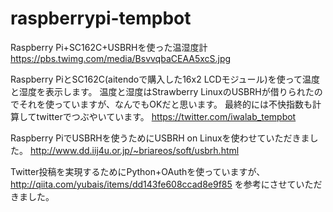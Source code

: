 raspberrypi-tempbot
===================

Raspberry Pi+SC162C+USBRHを使った温湿度計
https://pbs.twimg.com/media/BsvvqbaCEAA5xcS.jpg

Raspberry PiとSC162C(aitendoで購入した16x2 LCDモジュール)を使って温度と湿度を表示します。
温度と湿度はStrawberry LinuxのUSBRHが借りられたのでそれを使っていますが、なんでもOKだと思います。
最終的には不快指数も計算してtwitterでつぶやいています。
https://twitter.com/iwalab_tempbot

Raspberry PiでUSBRHを使うためにUSBRH on Linuxを使わせていただきました。
http://www.dd.iij4u.or.jp/~briareos/soft/usbrh.html

Twitter投稿を実現するためにPython+OAuthを使っていますが、
http://qiita.com/yubais/items/dd143fe608ccad8e9f85
を参考にさせていただきました。
